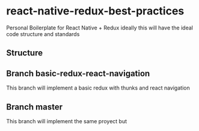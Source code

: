 # react-native-redux-best-practices

Personal Boilerplate for React Native + Redux ideally this will have the ideal code structure and standards

## Structure

## Branch basic-redux-react-navigation

This branch will implement a basic redux with thunks and react navigation

## Branch master

This branch will implement the same proyect but
